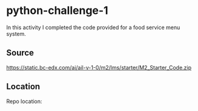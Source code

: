# python-challenge-1

In this activity I completed the code provided for a food service menu system.

## Source

https://static.bc-edx.com/ai/ail-v-1-0/m2/lms/starter/M2_Starter_Code.zip

## Location

Repo location: 
